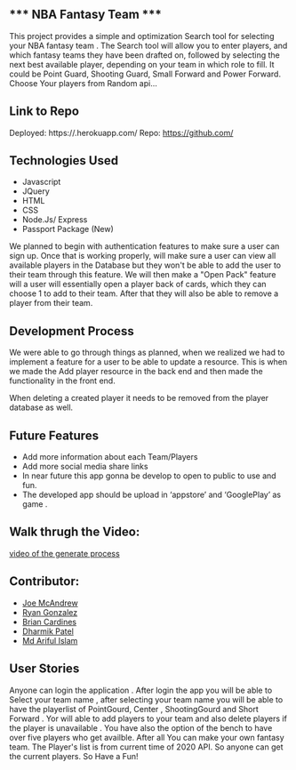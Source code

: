 ##                       *** NBA Fantasy Team ***
This project provides a simple  and optimization Search tool for selecting your NBA fantasy team . The Search tool will allow you to enter players, and which fantasy teams they have been drafted on, followed by selecting the next best available player, depending on your team in which role to fill. It could be Point Guard, Shooting Guard, Small Forward and Power Forward. Choose Your players from Random api...
## Link to Repo
Deployed: https://.herokuapp.com/ Repo: https://github.com/

## Technologies Used
* Javascript
* JQuery
* HTML
* CSS
* Node.Js/ Express
* Passport Package (New)

We planned to begin with authentication features to make sure a user can sign up. Once that is working properly, will make sure a user can view all available players in the Database but they won't be able to add the user to their team through this feature. We will then make a "Open Pack" feature will a user will essentially open a player back of cards, which they can choose 1 to add to their team. After that they will also be able to remove a player from their team.

## Development Process
We were able to go through things as planned, when we realized we had to implement a feature for a user to be able to update a resource. This is when we made the Add player resource in the back end and then made the functionality in the front end.

When deleting a created player it needs to be removed from the player database as well.
## Future Features
* Add more information about each Team/Players
* Add more social media share links
* In near future this app gonna be develop to open to public to use and fun.
* The developed app should be upload in ‘appstore’ and ‘GooglePlay’ as game .

## Walk thrugh the Video:
[video of the generate process]()


## Contributor: 
* [Joe McAndrew](https://github.com/joemc9011)
* [Ryan Gonzalez](https://github.com/ryan-gon)
* [Brian Cardines](https://github.com/brc9087)
* [Dharmik Patel](https://github.com/dharmik777)
* [Md Ariful Islam](https://github.com/Islam4049)




## User Stories
Anyone can login the application . After login the app you will be able to Select your team name , after selecting your team name you will be able to have the playerlist of 
PointGourd, Center , ShootingGourd and Short Forward . Yor will able to add players to your team and also delete players if the player is unavailable . You have also the 
option of the bench to have over five players who get availble. After all You can make your own fantasy team. The Player's list is from current time of 2020 API. So anyone 
can get the current players. So Have a Fun!
